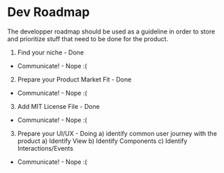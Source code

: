 Dev Roadmap
==================
The developper roadmap should be used as a guideline in order to store and prioritize stuff that need to be done for the product.


1) Find your niche - Done
- Communicate! - Nope :(
2) Prepare your Product Market Fit - Done
- Communicate! - Nope :(
3) Add MIT License File - Done
- Communicate! - Nope :(
3) Prepare your UI/UX - Doing
    a) identify common user journey with the product
    a) Identify View
    b) Identify Components
    c) Identify Interactions/Events
- Communicate! - Nope :(
